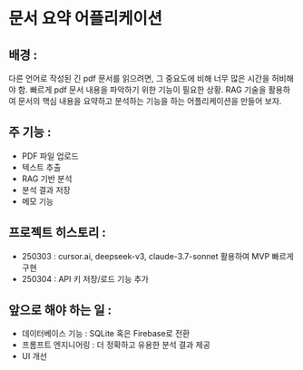 # 문서 요약 어플리케이션

## 배경 : 
다른 언어로 작성된 긴 pdf 문서를 읽으려면, 그 중요도에 비해 너무 많은 시간을 허비해야 함. 빠르게 pdf 문서 내용을 파악하기 위한 기능이 필요한 상황. RAG 기술을 활용하여 문서의 핵심 내용을 요약하고 분석하는 기능을 하는 어플리케이션을 만들어 보자.

## 주 기능 :
 - PDF 파일 업로드
 - 텍스트 추출
 - RAG 기반 분석
 - 분석 결과 저장
 - 메모 기능

## 프로젝트 히스토리 :
 - 250303 : cursor.ai, deepseek-v3, claude-3.7-sonnet 활용하여 MVP 빠르게 구현
 - 250304 : API 키 저장/로드 기능 추가


## 앞으로 해야 하는 일 :
 - 데이터베이스 기능 : SQLite 혹은 Firebase로 전환
 - 프롬프트 엔지니어링 : 더 정확하고 유용한 분석 결과 제공
 - UI 개선 


